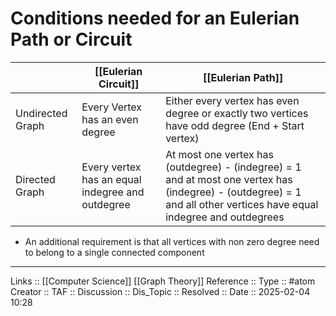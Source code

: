 # Conditions needed for an Eulerian Path or Circuit


|                  | [[Eulerian Circuit]]                             | [[Eulerian Path]]                                                                                                                                                     |
| ---------------- | ------------------------------------------------ | --------------------------------------------------------------------------------------------------------------------------------------------------------------------- |
| Undirected Graph | Every Vertex has an even degree                  | Either every vertex has even degree or exactly two vertices have odd degree (End + Start vertex)                                                                      |
| Directed Graph   | Every vertex has an equal indegree and outdegree | At most one vertex has (outdegree) - (indegree) = 1 and at most one vertex has (indegree) - (outdegree) = 1 and all other vertices have equal indegree and outdegrees |

- An additional requirement is that all vertices with non zero degree need to belong to a single connected component
---
Links :: [[Computer Science]] [[Graph Theory]]
Reference ::
Type :: #atom
Creator ::
TAF ::
Discussion ::
Dis_Topic :: 
Resolved ::
Date :: 2025-02-04 10:28
